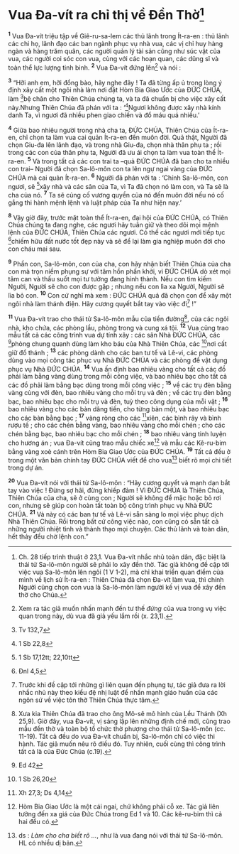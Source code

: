 # Vua Đa-vít ra chỉ thị về Đền Thờ[^1]
<sup><b>1</b></sup> Vua Đa-vít triệu tập về Giê-ru-sa-lem các thủ lãnh trong Ít-ra-en : thủ lãnh các chi họ, lãnh đạo các ban ngành phục vụ nhà vua, các vị chỉ huy hàng ngàn và hàng trăm quân, các người quản lý tài sản cũng như súc vật của vua, các người coi sóc con vua, cùng với các hoạn quan, các dũng sĩ và toàn thể lực lượng tinh binh. <sup><b>2</b></sup> Vua Đa-vít đứng lên[^2] và nói :

<sup><b>3</b></sup> “Hỡi anh em, hỡi đồng bào, hãy nghe đây ! Ta đã từng ấp ủ trong lòng ý định xây cất một ngôi nhà làm nơi đặt Hòm Bia Giao Ước của ĐỨC CHÚA, làm [^1*]bệ chân cho Thiên Chúa chúng ta, và ta đã chuẩn bị cho việc xây cất này.Nhưng Thiên Chúa đã phán với ta : ‘[^2*]Ngươi không được xây nhà kính danh Ta, vì ngươi đã nhiều phen giao chiến và đổ máu quá nhiều.’

<sup><b>4</b></sup> Giữa bao nhiêu người trong nhà cha ta, ĐỨC CHÚA, Thiên Chúa của Ít-ra-en, chỉ chọn ta làm vua cai quản Ít-ra-en đến muôn đời. Quả thật, Người đã chọn Giu-đa lên lãnh đạo, và trong nhà Giu-đa, chọn nhà thân phụ ta ; rồi trong các con của thân phụ ta, Người đã ưu ái chọn ta làm vua toàn thể Ít-ra-en. <sup><b>5</b></sup> Và trong tất cả các con trai ta –quả ĐỨC CHÚA đã ban cho ta nhiều con trai– Người đã chọn Sa-lô-môn con ta lên ngự ngai vàng của ĐỨC CHÚA mà cai quản Ít-ra-en. <sup><b>6</b></sup> Người đã phán với ta : ‘Chính Sa-lô-môn, con ngươi, sẽ [^3*]xây nhà và các sân của Ta, vì Ta đã chọn nó làm con, và Ta sẽ là cha của nó. <sup><b>7</b></sup> Ta sẽ củng cố vương quyền của nó đến muôn đời nếu nó cố gắng thi hành mệnh lệnh và luật pháp của Ta như hiện nay.’

<sup><b>8</b></sup> Vậy giờ đây, trước mặt toàn thể Ít-ra-en, đại hội của ĐỨC CHÚA, có Thiên Chúa chúng ta đang nghe, các ngươi hãy tuân giữ và theo dõi mọi mệnh lệnh của ĐỨC CHÚA, Thiên Chúa các ngươi. Có thế các ngươi mới tiếp tục [^4*]chiếm hữu đất nước tốt đẹp này và sẽ để lại làm gia nghiệp muôn đời cho con cháu mai sau.

<sup><b>9</b></sup> Phần con, Sa-lô-môn, con của cha, con hãy nhận biết Thiên Chúa của cha con mà trọn niềm phụng sự với tâm hồn phấn khởi, vì ĐỨC CHÚA dò xét mọi tâm can và thấu suốt mọi tư tưởng đang hình thành. Nếu con tìm kiếm Người, Người sẽ cho con được gặp ; nhưng nếu con lìa xa Người, Người sẽ lìa bỏ con. <sup><b>10</b></sup> Con cứ nghĩ mà xem : ĐỨC CHÚA quả đã chọn con để xây một ngôi nhà làm thánh điện. Hãy cương quyết bắt tay vào việc đi[^3] !”

<sup><b>11</b></sup> Vua Đa-vít trao cho thái tử Sa-lô-môn mẫu của tiền đường[^4], của các ngôi nhà, kho chứa, các phòng lầu, phòng trong và cung xá tội. <sup><b>12</b></sup> Vua cũng trao mẫu tất cả các công trình vua dự tính xây : các sân Nhà ĐỨC CHÚA, các [^5*]phòng chung quanh dùng làm kho báu của Nhà Thiên Chúa, các [^6*]nơi cất giữ đồ thánh ; <sup><b>13</b></sup> các phòng dành cho các ban tư tế và Lê-vi, các phòng dùng vào mọi công tác phục vụ Nhà ĐỨC CHÚA và các phòng để vật dụng phục vụ Nhà ĐỨC CHÚA. <sup><b>14</b></sup> Vua ấn định bao nhiêu vàng cho tất cả các đồ phải làm bằng vàng dùng trong mỗi công việc, và bao nhiêu bạc cho tất cả các đồ phải làm bằng bạc dùng trong mỗi công việc ; <sup><b>15</b></sup> về các trụ đèn bằng vàng cùng với đèn, bao nhiêu vàng cho mỗi trụ và đèn ; về các trụ đèn bằng bạc, bao nhiêu bạc cho mỗi trụ và đèn, tuỳ theo công dụng của mỗi vật ; <sup><b>16</b></sup> bao nhiêu vàng cho các bàn dâng tiến, cho từng bàn một, và bao nhiêu bạc cho các bàn bằng bạc ; <sup><b>17</b></sup> vàng ròng cho các [^7*]xiên, các bình rảy và bình rượu tế ; cho các chén bằng vàng, bao nhiêu vàng cho mỗi chén ; cho các chén bằng bạc, bao nhiêu bạc cho mỗi chén ; <sup><b>18</b></sup> bao nhiêu vàng tinh luyện cho hương án ; vua Đa-vít cũng trao mẫu chiếc xe[^5] và mẫu các Kê-ru-bim bằng vàng xoè cánh trên Hòm Bia Giao Ước của ĐỨC CHÚA. <sup><b>19</b></sup> Tất cả đều ở trong một văn bản chính tay ĐỨC CHÚA viết để cho vua[^6] biết rõ mọi chi tiết trong dự án.

<sup><b>20</b></sup> Vua Đa-vít nói với thái tử Sa-lô-môn : “Hãy cương quyết và mạnh dạn bắt tay vào việc ! Đừng sợ hãi, đừng khiếp đảm ! Vì ĐỨC CHÚA là Thiên Chúa, Thiên Chúa của cha, sẽ ở cùng con ; Người sẽ không để mặc hoặc bỏ rơi con, nhưng sẽ giúp con hoàn tất toàn bộ công trình phục vụ Nhà ĐỨC CHÚA. <sup><b>21</b></sup> Và này có các ban tư tế và Lê-vi sẵn sàng lo mọi việc phục dịch Nhà Thiên Chúa. Rồi trong bất cứ công việc nào, con cũng có sẵn tất cả những người nhiệt tình và thành thạo mọi chuyện. Các thủ lãnh và toàn dân, hết thảy đều chờ lệnh con.”

[^1]: Ch. 28 tiếp trình thuật ở 23,1. Vua Đa-vít nhắc nhủ toàn dân, đặc biệt là thái tử Sa-lô-môn người sẽ phải lo xây đền thờ. Tác giả không đề cập tới việc vua Sa-lô-môn lên ngôi (1 V 1-2), mà chỉ khai triển quan điểm của mình về lịch sử Ít-ra-en : Thiên Chúa đã chọn Đa-vít làm vua, thì chính Người cũng chọn con vua là Sa-lô-môn làm người kế vị vua để xây đền thờ cho Chúa.
[^2]: Xem ra tác giả muốn nhấn mạnh đến tư thế <i>đứng</i> của vua trong vụ việc quan trong này, dù vua đã già yếu lắm rồi (x. 23,1).
[^3]: Trước khi đề cập tới những gì liên quan đến phụng tự, tác giả đưa ra lời nhắc nhủ này theo kiểu đệ nhị luật để nhấn mạnh giáo huấn của các ngôn sứ về việc tôn thờ Thiên Chúa thực tâm.
[^4]: Xưa kia Thiên Chúa đã trao cho ông Mô-sê mô hình của Lều Thánh (Xh 25,9). Giờ đây, vua Đa-vít, vị sáng lập lên những định chế mới, cũng trao mẫu đền thờ và toàn bộ tổ chức thờ phượng cho thái tử Sa-lô-môn (cc. 11-19). Tất cả đều do vua Đa-vít chuẩn bị, Sa-lô-môn chỉ có việc thi hành. Tác giả muốn nêu rõ điều đó. Tuy nhiên, cuối cùng thì công trình tất cả là của Đức Chúa (c.19).
[^5]: Hòm Bia Giao Ước là một cái ngai, chứ không phải cỗ xe. Tác giả liên tưởng đến xa giá của Đức Chúa trong Ed 1 và 10. Các kê-ru-bim thì cả hai đều có.
[^6]: ds : <i>Làm cho cha biết rõ ...</i>, như là vua đang nói với thái tử Sa-lô-môn. HL có nhiều dị bản.
[^1*]: Tv 132,7
[^2*]: 1 Sb 22,8
[^3*]: 1 Sb 17,12tt; 22,10tt
[^4*]: Đnl 4,5
[^5*]: Ed 42
[^6*]: 1 Sb 26,20
[^7*]: Xh 27,3; Ds 4,14

